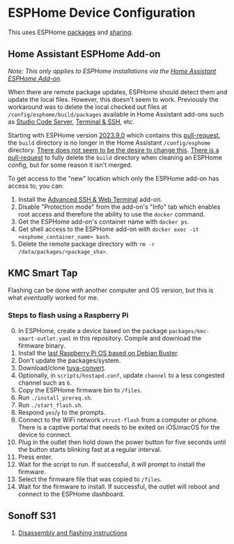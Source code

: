# ESPHome Device Configuration

This uses ESPHome [packages](https://esphome.io/guides/configuration-types#packages) and [sharing](https://esphome.io/guides/creators).

## Home Assistant ESPHome Add-on

_Note: This only applies to ESPHome installations via the [Home Assistant ESPHome Add-on](https://esphome.io/guides/getting_started_hassio)._

When there are remote package updates, ESPHome should detect them and update the local files. However, this doesn't seem to work. Previously the workaround was to delete the local checked out files at `/config/esphome/build/packages` available in Home Assistant add-ons such as [Studio Code Server](https://github.com/hassio-addons/addon-vscode), [Terminal & SSH](https://github.com/home-assistant/addons/tree/master/ssh), etc.

Starting with ESPHome version [2023.9.0](https://github.com/esphome/home-assistant-addon/releases/tag/2023.9.0) which contains this [pull-request](https://github.com/esphome/esphome/pull/5374), the `build` directory is no longer in the Home Assistant `/config/esphome` directory. [There does not seem to be the desire to change this](https://github.com/esphome/issues/issues/4951). [There is a pull-request](https://github.com/esphome/esphome/pull/5443) to fully delete the `build` directory when cleaning an ESPHome config, but for some reason it isn't merged.

To get access to the "new" location which only the ESPHome add-on has access to, you can:

1. Install the [Advanced SSH & Web Terminal]() add-on.
2. Disable "Protection mode" from the add-on's "Info" tab which enables root access and therefore the ability to use the `docker` command.
3. Get the ESPHome add-on's container name with `docker ps`.
4. Get shell access to the ESPHome add-on with `docker exec -it <esphome_container_name> bash`.
5. Delete the remote package directory with `rm -r /data/packages/<package_sha>`.

## KMC Smart Tap

Flashing can be done with another computer and OS version, but this is what _eventually_ worked for me.

### Steps to flash using a Raspberry Pi

0. In ESPHome, create a device based on the package `packages/kmc-smart-outlet.yaml` in this repository. Compile and download the firmware binary.
1. Install the [last Raspberry Pi OS based on Debian Buster](http://downloads.raspberrypi.org/raspios_armhf/images/raspios_armhf-2021-05-28/2021-05-07-raspios-buster-armhf.zip).
2. Don't update the packages/system.
3. Download/clone [tuya-convert](https://github.com/ct-Open-Source/tuya-convert).
4. Optionally, in `scripts/hostapd.conf`, update `channel` to a less congested channel such as `6`.
5. Copy the ESPHome firmware bin to `/files`.
6. Run `./install_prereq.sh`.
7. Run `./start_flash.sh`.
8. Respond `yes`/`y` to the prompts.
9. Connect to the WiFi network `vtrust-flash` from a computer or phone. There is a captive portal that needs to be exited on iOS/macOS for the device to connect.
10. Plug in the outlet then hold down the power button for five seconds until the button starts blinking fast at a regular interval.
11. Press enter.
12. Wait for the script to run. If successful, it will prompt to install the firmware.
13. Select the firmware file that was copied to `/files`.
14. Wait for the firmware to install. If successful, the outlet will reboot and connect to the ESPHome dashboard.

## Sonoff S31

1. [Disassembly and flashing instructions](https://alfter.us/2021/12/12/using-the-sonoff-s31-with-esphome-first-time-flash/)
